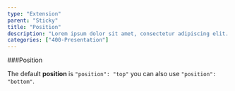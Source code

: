 ```yaml
---
type: "Extension"
parent: "Sticky"
title: "Position"
description: "Lorem ipsum dolor sit amet, consectetur adipiscing elit. Nunc tempus laoreet leo sit amet iaculis."
categories: ["400-Presentation"]
---
```


###Position

The default **position** is `"position": "top"` you can also use `"position": "bottom"`.

<demo>
  <div class="demo_item" data-iframe="iframe/demos/sticky/position"></div>
</demo>
